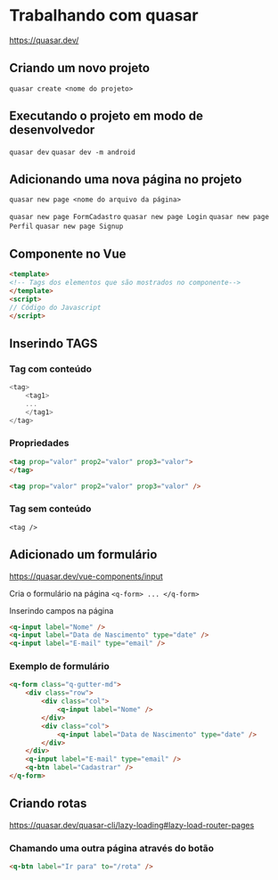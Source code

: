 # Trabalhando com quasar

<https://quasar.dev/>

## Criando um novo projeto

`quasar create <nome do projeto>`

## Executando o projeto em modo de desenvolvedor

`quasar dev`
`quasar dev -m android`

## Adicionando uma nova página no projeto

`quasar new page <nome do arquivo da página>`

`quasar new page FormCadastro`
`quasar new page Login`
`quasar new page Perfil`
`quasar new page Signup`


## Componente no Vue
```html
<template>
<!-- Tags dos elementos que são mostrados no componente-->
</template>
<script>
// Código do Javascript
</script>
```

## Inserindo TAGS

### Tag com conteúdo
```js
<tag>
    <tag1>
    ...
    </tag1>
</tag>
```

### Propriedades
```html
<tag prop="valor" prop2="valor" prop3="valor">
</tag>

<tag prop="valor" prop2="valor" prop3="valor" />
```

### Tag sem conteúdo
`<tag />`

## Adicionado um formulário
<https://quasar.dev/vue-components/input>

Cria o formulário na página
`<q-form> ... </q-form>`

Inserindo campos na página
```html
<q-input label="Nome" />
<q-input label="Data de Nascimento" type="date" />
<q-input label="E-mail" type="email" />
```

### Exemplo de formulário
```html
<q-form class="q-gutter-md">
    <div class="row">
        <div class="col">
            <q-input label="Nome" />
        </div>
        <div class="col">
            <q-input label="Data de Nascimento" type="date" />
        </div>
    </div>
    <q-input label="E-mail" type="email" />
    <q-btn label="Cadastrar" />
</q-form>
```


## Criando rotas
<https://quasar.dev/quasar-cli/lazy-loading#lazy-load-router-pages>
### Chamando uma outra página através do botão
```html
<q-btn label="Ir para" to="/rota" />
```
